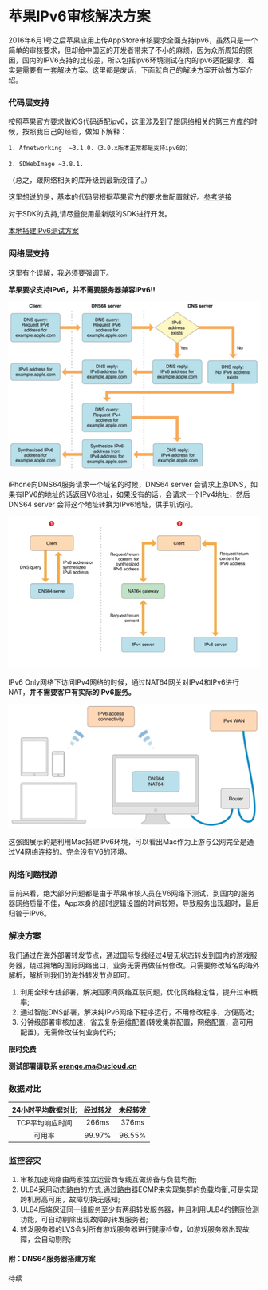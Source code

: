 # 苹果IPv6审核解决方案

2016年6月1号之后苹果应用上传AppStore审核要求全面支持ipv6，虽然只是一个简单的审核要求，但却给中国区的开发者带来了不小的麻烦，因为众所周知的原因，国内的IPV6支持的比较差，所以包括ipv6环境测试在内的ipv6适配要求，着实是需要有一套解决方案。这里都是废话，下面就自己的解决方案开始做方案介绍。

### 代码层支持

按照苹果官方要求做iOS代码适配ipv6，这里涉及到了跟网络相关的第三方库的时候，按照我自己的经验，做如下解释：

```
1. Afnetworking  ~3.1.0.（3.0.x版本正常都是支持ipv6的）

2. SDWebImage ~3.8.1.
```
（总之，跟网络相关的库升级到最新没错了。）

这里想说的是，基本的代码层根据苹果官方的要求做配置就好。[参考链接](http://www.jianshu.com/p/a6bab07c4062)

对于SDK的支持,请尽量使用最新版的SDK进行开发。

[本地搭建IPv6测试方案](http://www.jianshu.com/p/49442934b81d)


### 网络层支持

这里有个误解，我必须要强调下。

**苹果要求支持IPv6，并不需要服务器兼容IPv6!!**

![](14930559937723.jpg)

iPhone向DNS64服务请求一个域名的时候，DNS64 server 会请求上游DNS，如果有IPV6的地址的话返回V6地址，如果没有的话，会请求一个IPv4地址，然后DNS64 server 会将这个地址转换为IPv6地址，供手机访问。

![](14930563817915.jpg)

IPv6 Only网络下访问IPv4网络的时候，通过NAT64网关对IPv4和IPv6进行NAT，**并不需要客户有实际的IPv6服务。**

![](14930562675851.jpg)

这张图展示的是利用Mac搭建IPv6环境，可以看出Mac作为上游与公网完全是通过V4网络连接的。完全没有V6的环境。

### 网络问题根源

目前来看，绝大部分问题都是由于苹果审核人员在V6网络下测试，到国内的服务器网络质量不佳，App本身的超时逻辑设置的时间较短，导致服务出现超时，最后归咎于IPv6。

### 解决方案

我们通过在海外部署转发节点，通过国际专线经过4层无状态转发到国内的游戏服务器，绕过拥堵的国际网络出口，业务无需再做任何修改。只需要修改域名的海外解析，解析到我们的海外转发节点即可。

1. 利用全球专线部署，解决国家间网络互联问题，优化网络稳定性，提升过审概率;
2. 通过智能DNS部署，解决纯IPv6网络下程序运行，不用修改程序，方便高效;
3. 分钟级部署审核加速，省去复杂运维配置(转发集群配置，网络配置，高可用配置)，无需修改任何业务代码;


**限时免费** 

**测试部署请联系 orange.ma@ucloud.cn**

### 数据对比

| 24小时平均数据对比  | 经过转发 | 未经转发 |
| :-: | :-: | :-: |
| TCP平均响应时间 | 266ms | 376ms |
| 可用率 | 99.97% | 96.55% |

### 监控容灾

1. 审核加速网络由两家独立运营商专线互做热备与负载均衡;
2. ULB4采用动态路由的方式,通过路由器ECMP来实现集群的负载均衡,可是实现跨机房高可用，故障切换无感知;
3. ULB4后端保证同一组服务至少有两组转发服务器，并且利用ULB4的健康检测功能，可自动剔除出现故障的转发服务器;
4. 转发服务器的LVS会对所有游戏服务器进行健康检查，如游戏服务器出现故障，会自动剔除;

#### 附：DNS64服务器搭建方案

待续




